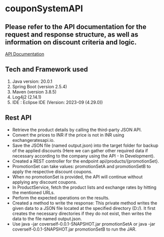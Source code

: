 # couponSystemAPI

## Please refer to the API documentation for the request and response structure, as well as information on discount criteria and logic.
[API Documentation]( https://www.notion.so/Coupon-System-API-0402639953b243e7be4aa70cef7bb396?pvs=4 )



## Tech and Framework used
1. Java version: 20.0.1
2. Spring Boot (version 2.5.4)
3. Maven (version 3.8.5)
4. Log4j2 (2.14.1)
5. IDE : Eclipse IDE  (Version: 2023-09 (4.29.0)) 

## Rest API

- Retrieve the product details by calling the third-party JSON API.
- Convert the prices to INR if the price is not in INR using exchangeratesapi.io.
- Save the JSON file (named output.json) into the target folder for backup of the applied discounts (Here we can gather other required data if necessary according to the company using the API - In Development).
- Created a REST controller for the endpoint api/products/{promotionSet}.
- PromotionSet can take values: promotionSetA and promotionSetB to apply the respective discount coupons.
- When no promotionSet is provided, the API will continue without applying any discount coupons.
- In ProductService, fetch the product lists and exchange rates by hitting the mentioned URLs.
- Perform the expected operations on the results.
- Created a method to write the response: This private method writes the given data to a JSON file located at the specified directory (D:/). It first creates the necessary directories if they do not exist, then writes the data to the file named output.json.
- Use java -jar coverself-0.0.1-SNAPSHOT.jar promotionSetA or java -jar coverself-0.0.1-SNAPSHOT.jar promotionSetB to run the JAR.
